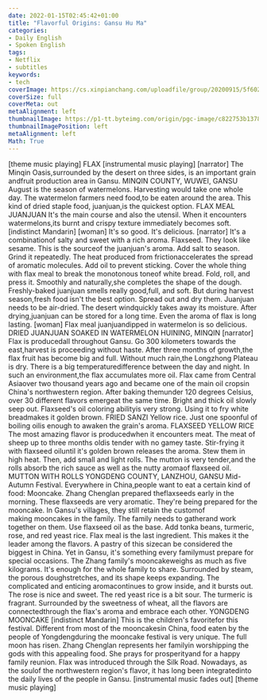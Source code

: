 ```yaml
---
date: 2022-01-15T02:45:42+01:00
title: "Flavorful Origins: Gansu Hu Ma"
categories:
- Daily English
- Spoken English
tags:
- Netflix
- subtitles
keywords:
- tech
coverImage: https://cs.xinpianchang.com/uploadfile/group/20200915/5f602ff5ac8f0.png
coverSize: full
coverMeta: out
metaAlignment: left
thumbnailImage: https://p1-tt.byteimg.com/origin/pgc-image/c822753b137840d681b91cb6efbddc63?from=pc
thumbnailImagePosition: left
metaAlignment: left
Math: True
---
```

<!--more-->
[theme music playing]
FLAX
[instrumental music playing]
[narrator] The Minqin Oasis,surrounded by the desert on three sides,
is an important grain andfruit production area in Gansu.
MINQIN COUNTY, WUWEI, GANSU
August is the season of watermelons.
Harvesting would take one whole day.
The watermelon farmers need food,to be eaten around the area.
This kind of dried staple food, juanjuan,is the quickest option.
FLAX MEAL JUANJUAN
It's the main course and also the utensil.
When it encounters watermelons,its burnt and crispy texture
immediately becomes soft.
[indistinct Mandarin]
[woman] It's so good.
It's delicious.
[narrator] It's a combinationof salty and sweet with a rich aroma.
Flaxseed. They look like sesame.
This is the sourceof the juanjuan's aroma.
Add salt to season.
Grind it repeatedly.
The heat produced from frictionaccelerates the spread
of aromatic molecules.
Add oil to prevent sticking.
Cover the whole thing with flax meal
to break the monotonous toneof white bread.
Fold, roll, and press it.
Smoothly and naturally,she completes the shape of the dough.
Freshly-baked juanjuan smells really good,full, and soft.
But during harvest season,fresh food isn't the best option.
Spread out and dry them.
Juanjuan needs to be air-dried.
The desert windquickly takes away its moisture.
After drying,juanjuan can be stored for a long time.
Even the aroma of flax is long lasting.
[woman] Flax meal juanjuandipped in watermelon is so delicious.
DRIED JUANJUAN SOAKED IN WATERMELON
HUINING, MINQIN
[narrator] Flax is producedall throughout Gansu.
Go 300 kilometers towards the east,harvest is proceeding without haste.
After three months of growth,the flax fruit has become big and full.
Without much rain,the Longzhong Plateau is dry.
There is a big temperaturedifference between the day and night.
In such an environment,the flax accumulates more oil.
Flax came from Central Asiaover two thousand years ago
and became one of the main oil cropsin China's northwestern region.
After baking themunder 120 degrees Celsius,
over 30 different flavors emergeat the same time.
Bright and thick oil slowly seep out.
Flaxseed's oil coloring abilityis very strong.
Using it to fry white breadmakes it golden brown.
FRIED SANZI
Yellow rice.
Just one spoonful of boiling oilis enough to awaken the grain's aroma.
FLAXSEED YELLOW RICE
The most amazing flavor is producedwhen it encounters meat.
The meat of sheep up to three months oldis tender with no gamey taste.
Stir-frying it with flaxseed oiluntil it's golden brown
releases the aroma.
Stew them in high heat.
Then, add small and light rolls.
The mutton is very tender,and the rolls absorb the rich sauce
as well as the nutty aromaof flaxseed oil.
MUTTON WITH ROLLS
YONGDENG COUNTY, LANZHOU, GANSU
Mid-Autumn Festival.
Everywhere in China,people want to eat a certain kind of food:
Mooncake.
Zhang Chenglan prepared theflaxseeds early in the morning.
These flaxseeds are very aromatic.
They're being prepared for the mooncake.
In Gansu's villages,
they still retain the customof making mooncakes in the family.
The family needs to gatherand work together on them.
Use flaxseed oil as the base.
Add tonka beans, turmeric, rose, and red yeast rice.
Flax meal is the last ingredient.
This makes it the leader among the flavors.
A pastry of this sizecan be considered the biggest in China.
Yet in Gansu,
it's something every familymust prepare for special occasions.
The Zhang family's mooncakeweighs as much as five kilograms.
It's enough for the whole family to share.
Surrounded by steam, the porous doughstretches, and its shape keeps expanding.
The complicated and enticing aromacontinues to grow inside,
and it bursts out.
The rose is nice and sweet.
The red yeast rice is a bit sour.
The turmeric is fragrant.
Surrounded by the sweetness of wheat,
all the flavors are connectedthrough the flax's aroma
and embrace each other.
YONGDENG MOONCAKE
[indistinct Mandarin]
This is the children's favoritefor this festival.
Different from most of the mooncakesin China,
food eaten by the people of Yongdengduring the mooncake festival
is very unique.
The full moon has risen.
Zhang Chenglan represents her familyin worshipping the gods
with this appealing food.
She prays for prosperityand for a happy family reunion.
Flax was introduced through the Silk Road.
Nowadays, as the soulof the northwestern region's flavor,
it has long been integratedinto the daily lives
of the people in Gansu.
[instrumental music fades out]
[theme music playing]
